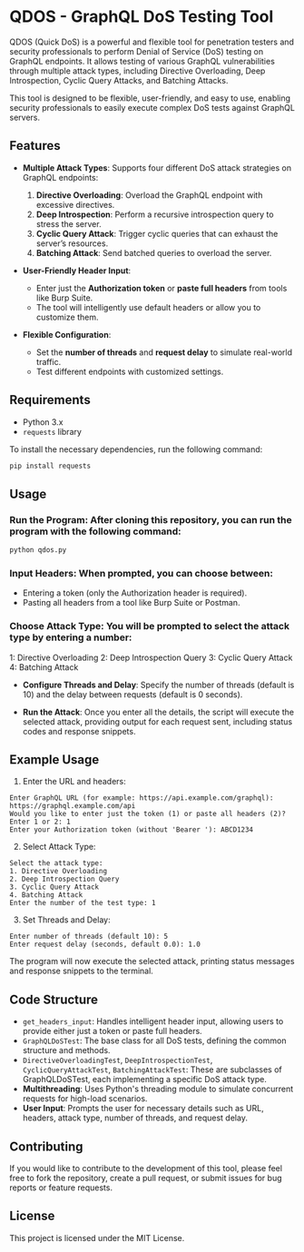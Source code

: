 # QDOS - GraphQL DoS Testing Tool

QDOS (Quick DoS) is a powerful and flexible tool for penetration testers and security professionals to perform Denial of Service (DoS) testing on GraphQL endpoints. It allows testing of various GraphQL vulnerabilities through multiple attack types, including Directive Overloading, Deep Introspection, Cyclic Query Attacks, and Batching Attacks.

This tool is designed to be flexible, user-friendly, and easy to use, enabling security professionals to easily execute complex DoS tests against GraphQL servers.

## Features

- **Multiple Attack Types**: Supports four different DoS attack strategies on GraphQL endpoints:
  1. **Directive Overloading**: Overload the GraphQL endpoint with excessive directives.
  2. **Deep Introspection**: Perform a recursive introspection query to stress the server.
  3. **Cyclic Query Attack**: Trigger cyclic queries that can exhaust the server’s resources.
  4. **Batching Attack**: Send batched queries to overload the server.
  
- **User-Friendly Header Input**: 
  - Enter just the **Authorization token** or **paste full headers** from tools like Burp Suite.
  - The tool will intelligently use default headers or allow you to customize them.

- **Flexible Configuration**: 
  - Set the **number of threads** and **request delay** to simulate real-world traffic.
  - Test different endpoints with customized settings.

## Requirements

- Python 3.x
- `requests` library

To install the necessary dependencies, run the following command:
```bash
pip install requests
```

## Usage
### Run the Program: After cloning this repository, you can run the program with the following command:

```bash
python qdos.py
```
### Input Headers: When prompted, you can choose between:

- Entering a token (only the Authorization header is required).
- Pasting all headers from a tool like Burp Suite or Postman.

### Choose Attack Type: You will be prompted to select the attack type by entering a number:

1: Directive Overloading
2: Deep Introspection Query
3: Cyclic Query Attack
4: Batching Attack

- **Configure Threads and Delay**: Specify the number of threads (default is 10) and the delay between requests (default is 0 seconds).

-  **Run the Attack**: Once you enter all the details, the script will execute the selected attack, providing output for each request sent, including status codes and response snippets.

## Example Usage
1. Enter the URL and headers:
```
Enter GraphQL URL (for example: https://api.example.com/graphql): https://graphql.example.com/api
Would you like to enter just the token (1) or paste all headers (2)? Enter 1 or 2: 1
Enter your Authorization token (without 'Bearer '): ABCD1234
```
2. Select Attack Type:
```
Select the attack type:
1. Directive Overloading
2. Deep Introspection Query
3. Cyclic Query Attack
4. Batching Attack
Enter the number of the test type: 1
```
3. Set Threads and Delay:
```
Enter number of threads (default 10): 5
Enter request delay (seconds, default 0.0): 1.0
```
The program will now execute the selected attack, printing status messages and response snippets to the terminal.

## Code Structure
- `get_headers_input`: Handles intelligent header input, allowing users to provide either just a token or paste full headers.
- `GraphQLDoSTest`: The base class for all DoS tests, defining the common structure and methods.
- `DirectiveOverloadingTest`, `DeepIntrospectionTest`, `CyclicQueryAttackTest`, `BatchingAttackTest`: These are subclasses of GraphQLDoSTest, each implementing a specific DoS attack type.
- **Multithreading**: Uses Python's threading module to simulate concurrent requests for high-load scenarios.
- **User Input**: Prompts the user for necessary details such as URL, headers, attack type, number of threads, and request delay.

## Contributing
If you would like to contribute to the development of this tool, please feel free to fork the repository, create a pull request, or submit issues for bug reports or feature requests.

## License
This project is licensed under the MIT License.

